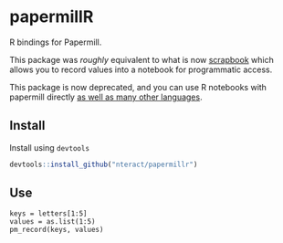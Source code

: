 # papermillR

R bindings for Papermill.

This package was _roughly_ equivalent to what is now [scrapbook](https://github.com/nteract/scrapbook) which allows you to record values into a notebook for programmatic access.

This package is now deprecated, and you can use R notebooks with papermill directly [as well as many other languages](https://github.com/nteract/papermill/blob/d5299b0f2705d7a9175c377aa2a2f812c83239e3/papermill/translators.py#L543-L550).

## Install

Install using `devtools`

```r
devtools::install_github("nteract/papermillr")
```

## Use

```
keys = letters[1:5]
values = as.list(1:5)
pm_record(keys, values)
```
